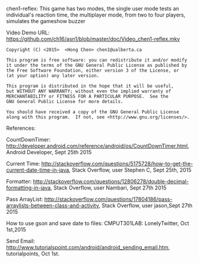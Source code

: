 chen1-reflex: This game has two modes, the single user mode tests an individual's reaction time,
 the multiplayer mode, from two to four players, simulates the gameshow buzzer

Video Demo URL:
https://github.com/ch16/asn1/blob/master/doc/Video_chen1-reflex.mkv

    Copyright (C) <2015>  <Hong Chen> chen1@ualberta.ca

    This program is free software: you can redistribute it and/or modify
    it under the terms of the GNU General Public License as published by
    the Free Software Foundation, either version 3 of the License, or
    (at your option) any later version.

    This program is distributed in the hope that it will be useful,
    but WITHOUT ANY WARRANTY; without even the implied warranty of
    MERCHANTABILITY or FITNESS FOR A PARTICULAR PURPOSE.  See the
    GNU General Public License for more details.

    You should have received a copy of the GNU General Public License
    along with this program.  If not, see <http://www.gnu.org/licenses/>.


References:

CountDownTimer:
http://developer.android.com/reference/android/os/CountDownTimer.html, Android Developer, Sept 25th 2015

Current Time:
http://stackoverflow.com/questions/5175728/how-to-get-the-current-date-time-in-java, Stack Overflow, user Stephen C, Sept 25th, 2015

Formatter:
http://stackoverflow.com/questions/12806278/double-decimal-formatting-in-java, Stack Overflow, user Nambari, Sept 27th 2015

Pass ArrayList:
http://stackoverflow.com/questions/17804186/pass-arraylists-between-class-and-activity, Stack Overflow, user jason,Sept 27th 2015

How to use gson and save date to files:
CMPUT301LAB: LonelyTwitter, Oct 1st,2015

Send Email:
http://www.tutorialspoint.com/android/android_sending_email.htm, tutorialpoints, Oct 1st.


